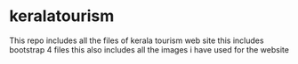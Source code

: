 # keralatourism
This repo includes all the files of kerala tourism web site 
this includes bootstrap 4 files 
this also includes all the images i have used for the website
